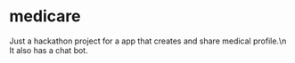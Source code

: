 # medicare
Just a hackathon project for a app that creates and share medical profile.\n
It also has a chat bot.
